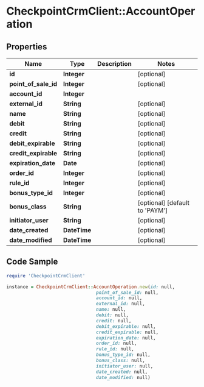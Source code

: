 # CheckpointCrmClient::AccountOperation

## Properties

Name | Type | Description | Notes
------------ | ------------- | ------------- | -------------
**id** | **Integer** |  | [optional] 
**point_of_sale_id** | **Integer** |  | [optional] 
**account_id** | **Integer** |  | 
**external_id** | **String** |  | [optional] 
**name** | **String** |  | [optional] 
**debit** | **String** |  | [optional] 
**credit** | **String** |  | [optional] 
**debit_expirable** | **String** |  | [optional] 
**credit_expirable** | **String** |  | [optional] 
**expiration_date** | **Date** |  | [optional] 
**order_id** | **Integer** |  | [optional] 
**rule_id** | **Integer** |  | [optional] 
**bonus_type_id** | **Integer** |  | [optional] 
**bonus_class** | **String** |  | [optional] [default to &#39;PAYM&#39;]
**initiator_user** | **String** |  | [optional] 
**date_created** | **DateTime** |  | [optional] 
**date_modified** | **DateTime** |  | [optional] 

## Code Sample

```ruby
require 'CheckpointCrmClient'

instance = CheckpointCrmClient::AccountOperation.new(id: null,
                                 point_of_sale_id: null,
                                 account_id: null,
                                 external_id: null,
                                 name: null,
                                 debit: null,
                                 credit: null,
                                 debit_expirable: null,
                                 credit_expirable: null,
                                 expiration_date: null,
                                 order_id: null,
                                 rule_id: null,
                                 bonus_type_id: null,
                                 bonus_class: null,
                                 initiator_user: null,
                                 date_created: null,
                                 date_modified: null)
```


